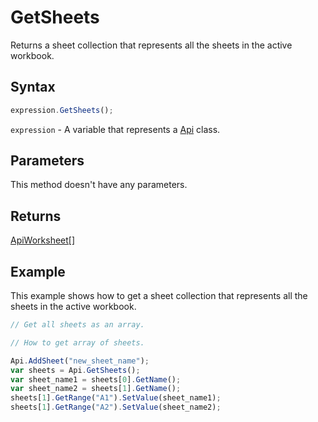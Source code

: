 # GetSheets

Returns a sheet collection that represents all the sheets in the active workbook.

## Syntax

```javascript
expression.GetSheets();
```

`expression` - A variable that represents a [Api](../Api.md) class.

## Parameters

This method doesn't have any parameters.

## Returns

[ApiWorksheet[]](../../ApiWorksheet/ApiWorksheet.md)

## Example

This example shows how to get a sheet collection that represents all the sheets in the active workbook.

```javascript editor-xlsx
// Get all sheets as an array.

// How to get array of sheets.

Api.AddSheet("new_sheet_name");
var sheets = Api.GetSheets();
var sheet_name1 = sheets[0].GetName();
var sheet_name2 = sheets[1].GetName();
sheets[1].GetRange("A1").SetValue(sheet_name1);
sheets[1].GetRange("A2").SetValue(sheet_name2);
```
